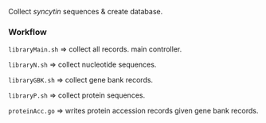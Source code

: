 Collect _syncytin_ sequences & create database.

### Workflow

`libraryMain.sh` => collect all records. main controller.

`libraryN.sh` => collect nucleotide sequences.

`libraryGBK.sh` => collect gene bank records.

`libraryP.sh` => collect protein sequences.

`proteinAcc.go` => writes protein accession records given gene bank records.
